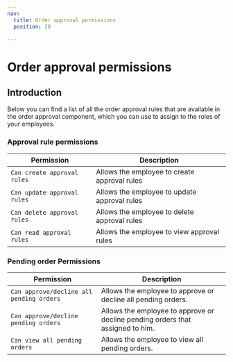 ```yaml
---
nav:
  title: Order approval permissions
  position: 20

---
```


# Order approval permissions
## Introduction

Below you can find a list of all the order approval rules that are available in the order approval component, which you can use to assign to the roles of your employees.

### Approval rule permissions

| Permission                  | Description                                   |
|-----------------------------|-----------------------------------------------|
| `Can create approval rules` | Allows the employee to create approval rules |
| `Can update approval rules` | Allows the employee to update approval rules |
| `Can delete approval rules` | Allows the employee to delete approval rules |
| `Can read approval rules`   | Allows the employee to view approval rules  |

### Pending order Permissions

| Permission                               | Description                                                                    |
|------------------------------------------|--------------------------------------------------------------------------------|
| `Can approve/decline all pending orders` | Allows the employee to approve or decline all pending orders.                  |
| `Can approve/decline pending orders`     | Allows the employee to approve or decline pending orders that assigned to him. |
| `Can view all pending orders`            | Allows the employee to view all pending orders.                                |